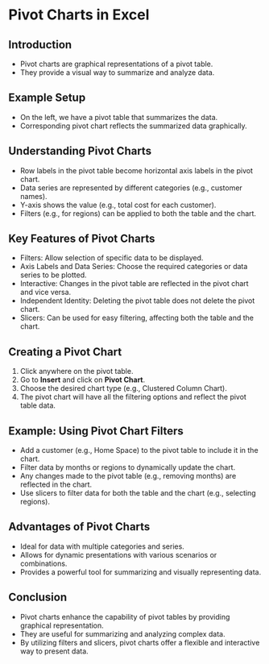 
# Pivot Charts in Excel

## Introduction
- Pivot charts are graphical representations of a pivot table.
- They provide a visual way to summarize and analyze data.

## Example Setup
- On the left, we have a pivot table that summarizes the data.
- Corresponding pivot chart reflects the summarized data graphically.

## Understanding Pivot Charts
- Row labels in the pivot table become horizontal axis labels in the pivot chart.
- Data series are represented by different categories (e.g., customer names).
- Y-axis shows the value (e.g., total cost for each customer).
- Filters (e.g., for regions) can be applied to both the table and the chart.

## Key Features of Pivot Charts
- Filters: Allow selection of specific data to be displayed.
- Axis Labels and Data Series: Choose the required categories or data series to be plotted.
- Interactive: Changes in the pivot table are reflected in the pivot chart and vice versa.
- Independent Identity: Deleting the pivot table does not delete the pivot chart.
- Slicers: Can be used for easy filtering, affecting both the table and the chart.

## Creating a Pivot Chart
1. Click anywhere on the pivot table.
2. Go to **Insert** and click on **Pivot Chart**.
3. Choose the desired chart type (e.g., Clustered Column Chart).
4. The pivot chart will have all the filtering options and reflect the pivot table data.

## Example: Using Pivot Chart Filters
- Add a customer (e.g., Home Space) to the pivot table to include it in the chart.
- Filter data by months or regions to dynamically update the chart.
- Any changes made to the pivot table (e.g., removing months) are reflected in the chart.
- Use slicers to filter data for both the table and the chart (e.g., selecting regions).

## Advantages of Pivot Charts
- Ideal for data with multiple categories and series.
- Allows for dynamic presentations with various scenarios or combinations.
- Provides a powerful tool for summarizing and visually representing data.

## Conclusion
- Pivot charts enhance the capability of pivot tables by providing graphical representation.
- They are useful for summarizing and analyzing complex data.
- By utilizing filters and slicers, pivot charts offer a flexible and interactive way to present data.

